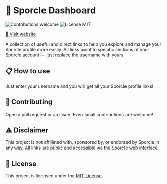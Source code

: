 # 📝 Sporcle Dashboard

<p>
  <img alt="Contributions welcome" src="https://img.shields.io/badge/Contributions-welcome-green">
  <img alt="License MIT" src="https://img.shields.io/badge/License-MIT-orange">
</p>

[🔗 Visit website](https://champytech.github.io/sporcle-dashboard/)

A collection of useful and direct links to help you explore and manage your Sporcle profile more easily. All links point to specific sections of your Sporcle account — just replace the username with yours.

## 📋 How to use

Just enter your username and you will get all your Sporcle profile links!

## 🙏 Contributing

Open a pull request or an issue. Even small contributions are welcome!

## ⚠️ Disclaimer

This project is not affiliated with, sponsored by, or endorsed by Sporcle in any way. All links are public and accessible via the Sporcle web interface.

## 🎫 License

This project is licensed under the [MIT License](LICENSE.md).
